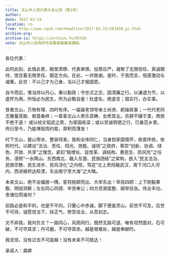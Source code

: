 ```yaml
---
title: 文山市人民代表大会公告（第1号）
author: 
date: 2017-02-24
location: cn
from: http://www.cqcb.com/headline/2017-02-25/263450_pc.html
archive-org: 
archive-is: https://archive.fo/Mt5Gh
note: 文山市人民政府市長龔卿履職演講稿。
---
```

各位代表：

此时此刻、此情此景，殿堂肃穆、代表审慎、投票庄严，凝聚了无限信任、真诚期待，饱含着无限责任、既定方向。在此，一并致谢。是时，于我而言，倍感激动与凝重。此世：不以己才为己身，当以己才报国恩。

自今而后，惟当持以丹心，秉以勤政；守忠贞之志，固清廉之行。以谦退为节，以虚怀为用。所恒必为民生，所为必敢自鉴！杜虚名，绝虚言；倡实行，办实事。

昔者文山，万物有理、四时有序。一届届老领导亲士尚贤、躬操政事；一代代老同志雅量高致、俯首桑梓；一辈辈文山人男乐其畴、女修其业。农耕不辍于垄，商旅不绝于道！ 或以经文韬武之质，为家国栋梁；或以至诚明德之行，已垂范乡里。传衍至今，乃能博观而约取，厚积而薄发！

时下文山，披山带水、整装待发。我和全体同仁，当身抱家国情怀，依禀传统，依附时代。以建设“法治、责任、阳光、效能、诚信”之政府，尊崇“创新、协调、绿色、开放、共享”之理念，紧扣“稳增长、促改革、调结构、惠民生、防风险”之任务，凛照“一水两山、东西南北、融入东盟、民族团结”之架构，嵌入“民主法治、民族宗教、民生进步、民风淳化”之内核，笃定“北上贵阳融武汉，南下河口入河内，西进猴桥达晈漂，东出南宁至大海”之大略。

未来文山，绝不会偏居一隅，誓将脱颖而出、大举东出！举目四顾：上下刚毅果敢、明锐洞察；左右同心同德、辛劳奉公；四方资源盘整、纲举目张。伟业丰功，舍诸位而谁何？

前路必是和平的，也是不平的。只要心中赤诚，脚下便是灵山。前世不可及，后世不可待，诚愿信当下，扶正气，修吾往业，从吾初志。

文不弃我，我何负文？一路同心，风雨同行。既然无路可退，唯有坦然面对。石可破，不可夺其坚；丹可磨，不可夺其赤。越是艰难处，越是奉献时。

我坚信，没有过去不可逾越！没有未来不可抵达！

承诺人：龚卿

